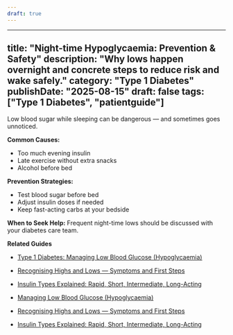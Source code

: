 ```yaml
---
draft: true
---
```


---
title: "Night-time Hypoglycaemia: Prevention & Safety"
description: "Why lows happen overnight and concrete steps to reduce risk and wake safely."
category: "Type 1 Diabetes"
publishDate: "2025-08-15"
draft: false
tags: ["Type 1 Diabetes", "patientguide"]
---

Low blood sugar while sleeping can be dangerous — and sometimes goes unnoticed.

**Common Causes:**
- Too much evening insulin
- Late exercise without extra snacks
- Alcohol before bed

**Prevention Strategies:**
- Test blood sugar before bed
- Adjust insulin doses if needed
- Keep fast-acting carbs at your bedside

**When to Seek Help:**
Frequent night-time lows should be discussed with your diabetes care team.

**Related Guides**
- [Type 1 Diabetes: Managing Low Blood Glucose (Hypoglycaemia)](/guides/type-1-diabetes-managing-low-blood-glucose-hypoglycaemia/)
- [Recognising Highs and Lows — Symptoms and First Steps](/guides/recognising-highs-and-lows-symptoms-and-first-steps/)
- [Insulin Types Explained: Rapid, Short, Intermediate, Long-Acting](/guides/insulin-types-explained-rapid-short-intermediate-long-acting/)

- [Managing Low Blood Glucose (Hypoglycaemia)](#)
- [Recognising Highs and Lows — Symptoms and First Steps](#)
- [Insulin Types Explained: Rapid, Short, Intermediate, Long-Acting](#)
